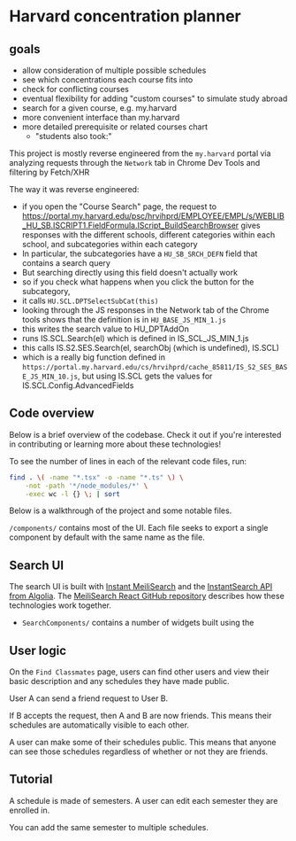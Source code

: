# Harvard concentration planner

## goals

- allow consideration of multiple possible schedules
- see which concentrations each course fits into
- check for conflicting courses
- eventual flexibility for adding "custom courses" to simulate study abroad
- search for a given course, e.g. my.harvard
- more convenient interface than my.harvard
- more detailed prerequisite or related courses chart
  - "students also took:"

This project is mostly reverse engineered from the `my.harvard` portal via analyzing requests through the `Network` tab in Chrome Dev Tools and filtering by Fetch/XHR

The way it was reverse engineered:

- if you open the "Course Search" page, the request to https://portal.my.harvard.edu/psc/hrvihprd/EMPLOYEE/EMPL/s/WEBLIB_HU_SB.ISCRIPT1.FieldFormula.IScript_BuildSearchBrowser gives responses with the different schools, different categories within each school, and subcategories within each category
- In particular, the subcategories have a `HU_SB_SRCH_DEFN` field that contains a search query
- But searching directly using this field doesn't actually work
- so if you check what happens when you click the button for the subcategory,
- it calls `HU.SCL.DPTSelectSubCat(this)`
- looking through the JS responses in the Network tab of the Chrome tools shows that the definition is in `HU_BASE_JS_MIN_1.js`
- this writes the search value to HU_DPTAddOn
- runs IS.SCL.Search(el) which is defined in IS_SCL_JS_MIN_1.js
- this calls IS.S2.SES.Search(el, searchObj (which is undefined), IS.SCL)
- which is a really big function defined in `https://portal.my.harvard.edu/cs/hrvihprd/cache_85811/IS_S2_SES_BASE_JS_MIN_10.js`, but using IS.SCL gets the values for IS.SCL.Config.AdvancedFields

## Code overview

Below is a brief overview of the codebase. Check it out if you're interested in contributing or learning more about these technologies!

To see the number of lines in each of the relevant code files, run:

```bash
find . \( -name "*.tsx" -o -name "*.ts" \) \
    -not -path '*/node_modules/*' \
    -exec wc -l {} \; | sort
```

Below is a walkthrough of the project and some notable files.

`/components/` contains most of the UI. Each file seeks to export a single component by default with the same name as the file.

## Search UI

The search UI is built with [Instant MeiliSearch](https://github.com/meilisearch/instant-meilisearch) and the [InstantSearch API from Algolia](https://www.algolia.com/doc/api-reference/widgets/react/). The [MeiliSearch React GitHub repository](https://github.com/meilisearch/meilisearch-react/) describes how these technologies work together.

- `SearchComponents/` contains a number of widgets built using the

## User logic

On the `Find Classmates` page, users can find other users and view their basic description and any schedules they have made public.

User A can send a friend request to User B.

If B accepts the request, then A and B are now friends. This means their schedules are automatically visible to each other.

A user can make some of their schedules public. This means that anyone can see those schedules regardless of whether or not they are friends.

## Tutorial

A schedule is made of semesters. A user can edit each semester they are enrolled in.

You can add the same semester to multiple schedules.
